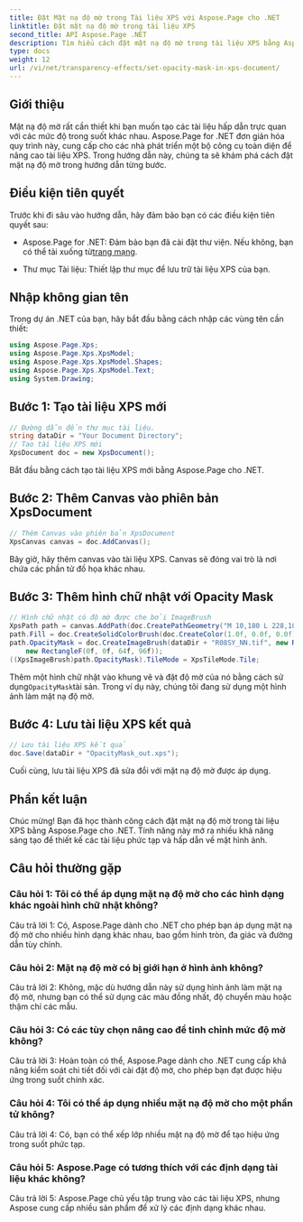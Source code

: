 ```yaml
---
title: Đặt Mặt nạ độ mờ trong Tài liệu XPS với Aspose.Page cho .NET
linktitle: Đặt mặt nạ độ mờ trong tài liệu XPS
second_title: API Aspose.Page .NET
description: Tìm hiểu cách đặt mặt nạ độ mờ trong tài liệu XPS bằng Aspose.Page cho .NET. Nâng cao tính thẩm mỹ của tài liệu một cách dễ dàng.
type: docs
weight: 12
url: /vi/net/transparency-effects/set-opacity-mask-in-xps-document/
---
```

## Giới thiệu

Mặt nạ độ mờ rất cần thiết khi bạn muốn tạo các tài liệu hấp dẫn trực quan với các mức độ trong suốt khác nhau. Aspose.Page for .NET đơn giản hóa quy trình này, cung cấp cho các nhà phát triển một bộ công cụ toàn diện để nâng cao tài liệu XPS. Trong hướng dẫn này, chúng ta sẽ khám phá cách đặt mặt nạ độ mờ trong hướng dẫn từng bước.

## Điều kiện tiên quyết

Trước khi đi sâu vào hướng dẫn, hãy đảm bảo bạn có các điều kiện tiên quyết sau:

-  Aspose.Page for .NET: Đảm bảo bạn đã cài đặt thư viện. Nếu không, bạn có thể tải xuống từ[trang mạng](https://releases.aspose.com/page/net/).

- Thư mục Tài liệu: Thiết lập thư mục để lưu trữ tài liệu XPS của bạn.

## Nhập không gian tên

Trong dự án .NET của bạn, hãy bắt đầu bằng cách nhập các vùng tên cần thiết:

```csharp
using Aspose.Page.Xps;
using Aspose.Page.Xps.XpsModel;
using Aspose.Page.Xps.XpsModel.Shapes;
using Aspose.Page.Xps.XpsModel.Text;
using System.Drawing;
```

## Bước 1: Tạo tài liệu XPS mới

```csharp
// Đường dẫn đến thư mục tài liệu.
string dataDir = "Your Document Directory";
// Tạo tài liệu XPS mới
XpsDocument doc = new XpsDocument();
```

Bắt đầu bằng cách tạo tài liệu XPS mới bằng Aspose.Page cho .NET.

## Bước 2: Thêm Canvas vào phiên bản XpsDocument

```csharp
// Thêm Canvas vào phiên bản XpsDocument
XpsCanvas canvas = doc.AddCanvas();
```

Bây giờ, hãy thêm canvas vào tài liệu XPS. Canvas sẽ đóng vai trò là nơi chứa các phần tử đồ họa khác nhau.

## Bước 3: Thêm hình chữ nhật với Opacity Mask

```csharp
// Hình chữ nhật có độ mờ được che bởi ImageBrush
XpsPath path = canvas.AddPath(doc.CreatePathGeometry("M 10,180 L 228,180 228,285 10,285"));
path.Fill = doc.CreateSolidColorBrush(doc.CreateColor(1.0f, 0.0f, 0.0f));
path.OpacityMask = doc.CreateImageBrush(dataDir + "R08SY_NN.tif", new RectangleF(0f, 0f, 128f, 192f),
    new RectangleF(0f, 0f, 64f, 96f));
((XpsImageBrush)path.OpacityMask).TileMode = XpsTileMode.Tile;
```

 Thêm một hình chữ nhật vào khung vẽ và đặt độ mờ của nó bằng cách sử dụng`OpacityMask`tài sản. Trong ví dụ này, chúng tôi đang sử dụng một hình ảnh làm mặt nạ độ mờ.

## Bước 4: Lưu tài liệu XPS kết quả

```csharp
// Lưu tài liệu XPS kết quả
doc.Save(dataDir + "OpacityMask_out.xps");
```

Cuối cùng, lưu tài liệu XPS đã sửa đổi với mặt nạ độ mờ được áp dụng.

## Phần kết luận

Chúc mừng! Bạn đã học thành công cách đặt mặt nạ độ mờ trong tài liệu XPS bằng Aspose.Page cho .NET. Tính năng này mở ra nhiều khả năng sáng tạo để thiết kế các tài liệu phức tạp và hấp dẫn về mặt hình ảnh.

## Câu hỏi thường gặp

### Câu hỏi 1: Tôi có thể áp dụng mặt nạ độ mờ cho các hình dạng khác ngoài hình chữ nhật không?

Câu trả lời 1: Có, Aspose.Page dành cho .NET cho phép bạn áp dụng mặt nạ độ mờ cho nhiều hình dạng khác nhau, bao gồm hình tròn, đa giác và đường dẫn tùy chỉnh.

### Câu hỏi 2: Mặt nạ độ mờ có bị giới hạn ở hình ảnh không?

Câu trả lời 2: Không, mặc dù hướng dẫn này sử dụng hình ảnh làm mặt nạ độ mờ, nhưng bạn có thể sử dụng các màu đồng nhất, độ chuyển màu hoặc thậm chí các mẫu.

### Câu hỏi 3: Có các tùy chọn nâng cao để tinh chỉnh mức độ mờ không?

Câu trả lời 3: Hoàn toàn có thể, Aspose.Page dành cho .NET cung cấp khả năng kiểm soát chi tiết đối với cài đặt độ mờ, cho phép bạn đạt được hiệu ứng trong suốt chính xác.

### Câu hỏi 4: Tôi có thể áp dụng nhiều mặt nạ độ mờ cho một phần tử không?

Câu trả lời 4: Có, bạn có thể xếp lớp nhiều mặt nạ độ mờ để tạo hiệu ứng trong suốt phức tạp.

### Câu hỏi 5: Aspose.Page có tương thích với các định dạng tài liệu khác không?

Câu trả lời 5: Aspose.Page chủ yếu tập trung vào các tài liệu XPS, nhưng Aspose cung cấp nhiều sản phẩm để xử lý các định dạng khác nhau.